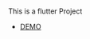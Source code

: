 # 

This is a flutter Project




- [DEMO](https://www.canva.com/design/DAFMC6akhlM/eKU8VOULnxcx2UBNnDrCBg/view)

